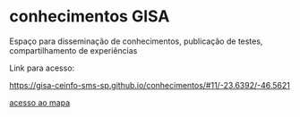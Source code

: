 # conhecimentos GISA

Espaço para disseminação de conhecimentos, publicação de testes, compartilhamento de experiências

Link para acesso: <p>https://gisa-ceinfo-sms-sp.github.io/conhecimentos/#11/-23.6392/-46.5621</p>

<a href="[#](https://gisa-ceinfo-sms-sp.github.io/conhecimentos/#11/-23.6392/-46.5621)https://gisa-ceinfo-sms-sp.github.io/conhecimentos/#11/-23.6392/-46.5621" target="_blank">acesso ao mapa</a>
